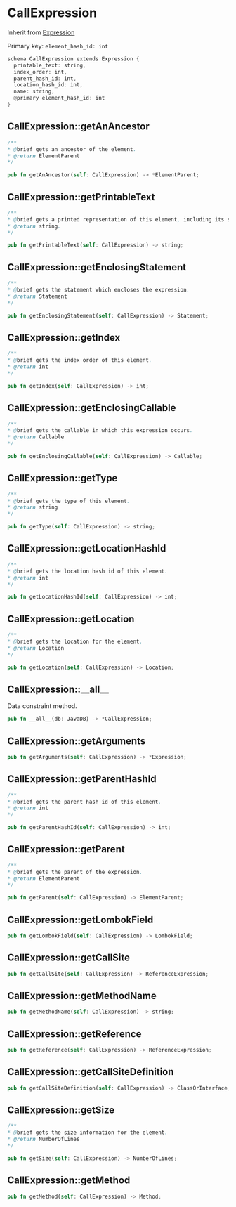 # CallExpression

Inherit from [Expression](./Expression.md)

Primary key: `element_hash_id: int`

```rust
schema CallExpression extends Expression {
  printable_text: string,
  index_order: int,
  parent_hash_id: int,
  location_hash_id: int,
  name: string,
  @primary element_hash_id: int
}
```
## CallExpression::getAnAncestor

```java
/**
* @brief gets an ancestor of the element.
* @return ElementParent 
*/
```
```rust
pub fn getAnAncestor(self: CallExpression) -> *ElementParent;
```
## CallExpression::getPrintableText

```java
/**
* @brief gets a printed representation of this element, including its structure where applicable.
* @return string.
*/
```
```rust
pub fn getPrintableText(self: CallExpression) -> string;
```
## CallExpression::getEnclosingStatement

```java
/**
* @brief gets the statement which encloses the expression.
* @return Statement 
*/
```
```rust
pub fn getEnclosingStatement(self: CallExpression) -> Statement;
```
## CallExpression::getIndex

```java
/**
* @brief gets the index order of this element.
* @return int
*/
```
```rust
pub fn getIndex(self: CallExpression) -> int;
```
## CallExpression::getEnclosingCallable

```java
/**
* @brief gets the callable in which this expression occurs.
* @return Callable 
*/
```
```rust
pub fn getEnclosingCallable(self: CallExpression) -> Callable;
```
## CallExpression::getType

```java
/**
* @brief gets the type of this element.
* @return string
*/
```
```rust
pub fn getType(self: CallExpression) -> string;
```
## CallExpression::getLocationHashId

```java
/**
* @brief gets the location hash id of this element.
* @return int
*/
```
```rust
pub fn getLocationHashId(self: CallExpression) -> int;
```
## CallExpression::getLocation

```java
/**
* @brief gets the location for the element.
* @return Location
*/
```
```rust
pub fn getLocation(self: CallExpression) -> Location;
```
## CallExpression::\_\_all\_\_

Data constraint method.

```rust
pub fn __all__(db: JavaDB) -> *CallExpression;
```
## CallExpression::getArguments

```rust
pub fn getArguments(self: CallExpression) -> *Expression;
```
## CallExpression::getParentHashId

```java
/**
* @brief gets the parent hash id of this element.
* @return int
*/
```
```rust
pub fn getParentHashId(self: CallExpression) -> int;
```
## CallExpression::getParent

```java
/**
* @brief gets the parent of the expression.
* @return ElementParent 
*/
```
```rust
pub fn getParent(self: CallExpression) -> ElementParent;
```
## CallExpression::getLombokField

```rust
pub fn getLombokField(self: CallExpression) -> LombokField;
```
## CallExpression::getCallSite

```rust
pub fn getCallSite(self: CallExpression) -> ReferenceExpression;
```
## CallExpression::getMethodName

```rust
pub fn getMethodName(self: CallExpression) -> string;
```
## CallExpression::getReference

```rust
pub fn getReference(self: CallExpression) -> ReferenceExpression;
```
## CallExpression::getCallSiteDefinition

```rust
pub fn getCallSiteDefinition(self: CallExpression) -> ClassOrInterface;
```
## CallExpression::getSize

```java
/**
* @brief gets the size information for the element.
* @return NumberOfLines
*/
```
```rust
pub fn getSize(self: CallExpression) -> NumberOfLines;
```
## CallExpression::getMethod

```rust
pub fn getMethod(self: CallExpression) -> Method;
```
